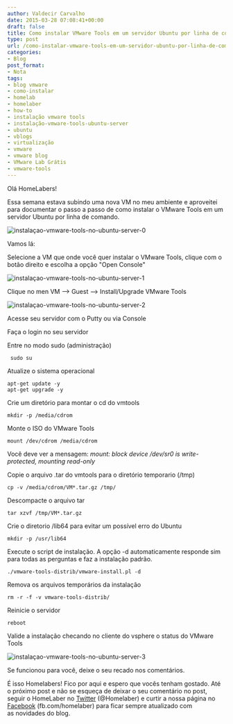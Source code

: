 ```yaml
---
author: Valdecir Carvalho
date: 2015-03-28 07:08:41+00:00
draft: false
title: Como instalar VMware Tools em um servidor Ubuntu por linha de comando
type: post
url: /como-instalar-vmware-tools-em-um-servidor-ubuntu-por-linha-de-comando/
categories:
- Blog
post_format:
- Nota
tags:
- blog vmware
- como-instalar
- homelab
- homelaber
- how-to
- instalação vmware tools
- instalação-vmware-tools-ubuntu-server
- ubuntu
- vblogs
- virtualização
- vmware
- vmware blog
- VMware Lab Grátis
- vmware-tools
---
```


Olá HomeLabers!

Essa semana estava subindo uma nova VM no meu ambiente e aproveitei para documentar o passo a passo de como instalar o VMware Tools em um servidor Ubuntu por linha de comando.

![instalaçao-vmware-tools-no-ubuntu-server-0](/imagens/2015/03/instalaçao-vmware-tools-no-ubuntu-server-0.jpg)


<!-- more -->

Vamos lá:

Selecione a VM que onde você quer instalar o VMware Tools, clique com o botão direito e escolha a opção "Open Console"

![instalaçao-vmware-tools-no-ubuntu-server-1](/imagens/2015/03/instalaçao-vmware-tools-no-ubuntu-server-1.jpg)










Clique no men VM --> Guest --> Install/Upgrade VMware Tools

![instalaçao-vmware-tools-no-ubuntu-server-2](/imagens/2015/03/instalaçao-vmware-tools-no-ubuntu-server-2.jpg)










Acesse seu servidor com o Putty ou via Console

Faça o login no seu servidor

Entre no modo sudo (administração)


    
     sudo su



Atualize o sistema operacional


    
    apt-get update -y
    apt-get upgrade -y
    



Crie um diretório para montar o cd do vmtools


    
    mkdir -p /media/cdrom



Monte o ISO do VMware Tools


    
    mount /dev/cdrom /media/cdrom



Você deve ver a mensagem: _mount: block device /dev/sr0 is write-protected, mounting read-only_

Copie o arquivo .tar do vmtools para o diretório temporario (/tmp)


    
    cp -v /media/cdrom/VM*.tar.gz /tmp/



Descompacte o arquivo tar


    
    tar xzvf /tmp/VM*.tar.gz



Crie o diretorio /lib64 para evitar um possível erro do Ubuntu


    
    mkdir -p /usr/lib64



Execute o script de instalação. A opção -d automaticamente responde sim para todas as perguntas e faz a instalação padrão.


    
    ./vmware-tools-distrib/vmware-install.pl -d



Remova os arquivos temporários da instalação


    
    rm -r -f -v vmware-tools-distrib/



Reinicie o servidor


    
    reboot



Valide a instalação checando no cliente do vsphere o status do VMware Tools

![instalaçao-vmware-tools-no-ubuntu-server-3](/imagens/2015/03/instalaçao-vmware-tools-no-ubuntu-server-3.jpg)






Se funcionou para você, deixe o seu recado nos comentários.

É isso Homelabers! Fico por aqui e espero que vocês tenham gostado. Até o próximo post e não se esqueça de deixar o seu comentário no post, seguir o HomeLaber no [Twitter](https://twitter.com/homelaber) (@Homelaber) e curtir a nossa página no [Facebook](https://www.facebook.com/homelaber) (fb.com/homelaber) para ficar sempre atualizado com as novidades do blog.
